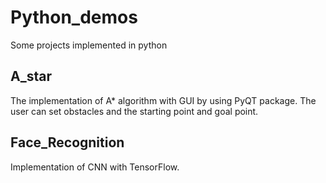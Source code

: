 # Python_demos
Some projects implemented in python


## A_star
The implementation of A* algorithm with GUI by using PyQT package. The user can set obstacles and the starting point and goal point.

## Face_Recognition
Implementation of CNN with TensorFlow.
